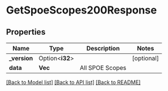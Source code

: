 # GetSpoeScopes200Response

## Properties

Name | Type | Description | Notes
------------ | ------------- | ------------- | -------------
**_version** | Option<**i32**> |  | [optional]
**data** | **Vec<String>** | All SPOE Scopes | 

[[Back to Model list]](../README.md#documentation-for-models) [[Back to API list]](../README.md#documentation-for-api-endpoints) [[Back to README]](../README.md)



